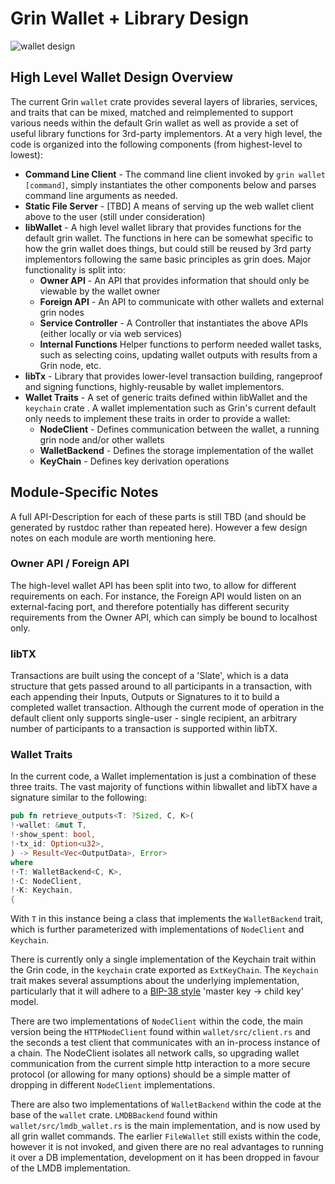 # Grin Wallet + Library Design

![wallet design](wallet-arch.png)

## High Level Wallet Design Overview

The current Grin `wallet` crate provides several layers of libraries, services, and traits that can be mixed, matched and reimplemented to support
various needs within the default Grin wallet as well as provide a set of useful library functions for 3rd-party implementors. At a very high level,
the code is organized into the following components (from highest-level to lowest):

* **Command Line Client** - The command line client invoked by `grin wallet [command]`, simply instantiates the other components below
    and parses command line arguments as needed.
* **Static File Server** - [TBD] A means of serving up the web wallet client above to the user (still under consideration)
* **libWallet** - A high level wallet library that provides functions for the default grin wallet. The functions in here can be somewhat
  specific to how the grin wallet does things, but could still be reused by 3rd party implementors following the same basic principles as grin
  does. Major functionality is split into:
  * **Owner API** - An API that provides information that should only be viewable by the wallet owner
  * **Foreign API** - An API to communicate with other wallets and external grin nodes
  * **Service Controller** - A Controller that instantiates the above APIs (either locally or via web services)
  * **Internal Functions** Helper functions to perform needed wallet tasks, such as selecting coins, updating wallet outputs with
  results from a Grin node, etc.
* **libTx** - Library that provides lower-level transaction building, rangeproof and signing functions, highly-reusable by wallet implementors.
* **Wallet Traits** - A set of generic traits defined within libWallet and the `keychain` crate . A wallet implementation such as Grin's current
  default only needs to implement these traits in order to provide a wallet:
  * **NodeClient** - Defines communication between the wallet, a running grin node and/or other wallets
  * **WalletBackend** - Defines the storage implementation of the wallet
  * **KeyChain** - Defines key derivation operations
  
## Module-Specific Notes

A full API-Description for each of these parts is still TBD (and should be generated by rustdoc rather than repeated here). However a few design
notes on each module are worth mentioning here.

### Owner API / Foreign API

The high-level wallet API has been split into two, to allow for different requirements on each. For instance, the Foreign API would listen on
an external-facing port, and therefore potentially has different security requirements from the Owner API, which can simply be bound to localhost
only.

### libTX

Transactions are built using the concept of a 'Slate', which is a data structure that gets passed around to all participants in a transaction,
with each appending their Inputs, Outputs or Signatures to it to build a completed wallet transaction. Although the current mode of operation in
the default client only supports single-user - single recipient, an arbitrary number of participants to a transaction is supported within libTX.

### Wallet Traits

In the current code, a Wallet implementation is just a combination of these three traits. The vast majority of functions within libwallet
and libTX have a signature similar to the following:

```rust
pub fn retrieve_outputs<T: ?Sized, C, K>(
!·wallet: &mut T,
!·show_spent: bool,
!·tx_id: Option<u32>,
) -> Result<Vec<OutputData>, Error>
where
!·T: WalletBackend<C, K>,
!·C: NodeClient,
!·K: Keychain,
{  
```

With `T` in this instance being a class that implements  the `WalletBackend` trait, which is further parameterized with implementations of
`NodeClient` and `Keychain`.

There is currently only a single implementation of the Keychain trait within the Grin code, in the `keychain` crate exported as `ExtKeyChain`.
The `Keychain` trait makes several assumptions about the underlying implementation, particularly that it will adhere to a
[BIP-38 style](https://github.com/bitcoin/bips/blob/master/bip-0038.mediawiki) 'master key -> child key' model.

There are two implementations of `NodeClient` within the code, the main version being the `HTTPNodeClient` found within `wallet/src/client.rs` and
the seconds a test client that communicates with an in-process instance of a chain. The NodeClient isolates all network calls, so upgrading wallet
communication from the current simple http interaction to a more secure protocol (or allowing for many options) should be a simple
matter of dropping in different `NodeClient` implementations.

There are also two implementations of `WalletBackend` within the code at the base of the `wallet` crate. `LMDBBackend` found within
`wallet/src/lmdb_wallet.rs` is the main implementation, and is now used by all grin wallet commands. The earlier `FileWallet` still exists
within the code, however it is not invoked, and given there are no real advantages to running it over a DB implementation, development on it
has been dropped in favour of the LMDB implementation.